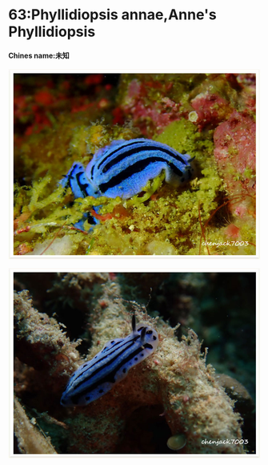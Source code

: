 # 63:Phyllidiopsis annae,Anne's Phyllidiopsis

#### Chines name:未知

![](../../.gitbook/assets/phyllidiopsis-annae.jpg)

![](../../.gitbook/assets/phyllidiopsis-annae2.jpg)

